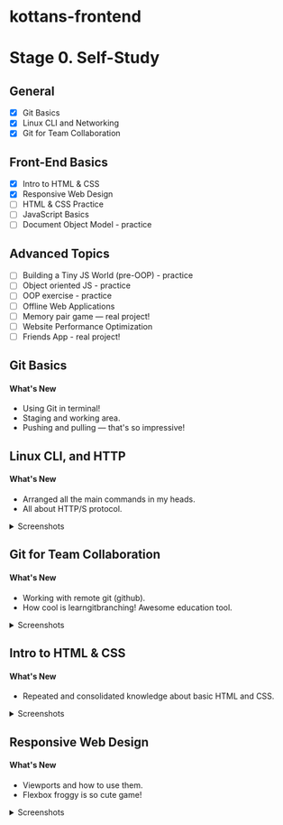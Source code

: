 # kottans-frontend

# Stage 0. Self-Study

## General
- [X] Git Basics
- [X] Linux CLI and Networking
- [X] Git for Team Collaboration
## Front-End Basics
- [X] Intro to HTML & CSS
- [X] Responsive Web Design
- [ ] HTML & CSS Practice
- [ ] JavaScript Basics
- [ ] Document Object Model - practice
## Advanced Topics
- [ ] Building a Tiny JS World (pre-OOP) - practice
- [ ] Object oriented JS - practice
- [ ] OOP exercise - practice
- [ ] Offline Web Applications
- [ ] Memory pair game — real project!
- [ ] Website Performance Optimization
- [ ] Friends App - real project!

## Git Basics

#### What's New

- Using Git in terminal!
- Staging and working area.
- Pushing and pulling — that's so impressive!

## Linux CLI, and HTTP

#### What's New

- Arranged all the main commands in my heads.
- All about HTTP/S protocol.
<details>
    <summary>Screenshots</summary>

![linux survival quiz1](./task_linux_cli/linuxsurvival1.png)
![linux survival quiz2](./task_linux_cli/linuxsurvival2.png)
![linux survival quiz3](./task_linux_cli/linuxsurvival3.png)
![linux survival quiz4](./task_linux_cli/linuxsurvival4.png)
</details>

## Git for Team Collaboration

#### What's New
- Working with remote git (github).
- How cool is learngitbranching! Awesome education tool.
<details>
    <summary>Screenshots</summary>

![git_collab_udacity](./task_git_collaboration/git_collab_udacity.png)
![git_collab_lgb1](./task_git_collaboration/git_collab_lgb1.png)
![git_collab_lgb2](./task_git_collaboration/git_collab_lgb2.png)
</details>

## Intro to HTML & CSS

#### What's New
- Repeated and consolidated knowledge about basic HTML and CSS.
<details>
    <summary>Screenshots</summary>

![html_css_udacity](./task_html_css_intro/html_css_udacity.png)
![learn_css_codecademy](./task_html_css_intro/learn_css_codecademy.png)
![learn_html_codecademy](./task_html_css_intro/learn_html_codecademy.png)
</details>

## Responsive Web Design

#### What's New
- Viewports and how to use them.
- Flexbox froggy is so cute game!
<details>
    <summary>Screenshots</summary>

![udacity_responsive_course](./task_responsive_web_design/udacity_responsive_course.png)
![flexbox_froggy.png](./task_responsive_web_design/flexbox_froggy.png)
</details>

